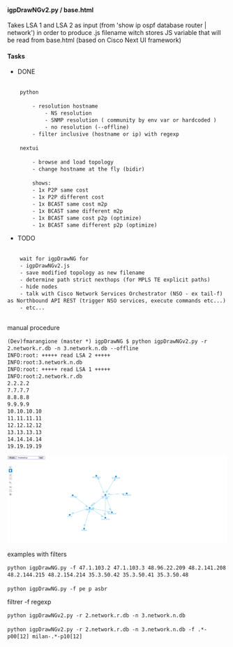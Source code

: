 #### igpDrawNGv2.py / base.html

Takes LSA 1 and LSA 2 as input (from 'show ip ospf database router | network') in order to produce <topology>.js filename witch stores JS variable that will be read from base.html (based on Cisco Next UI framework)

#### Tasks

+ DONE

```

	python

		- resolution hostname
			- NS resolution
			- SNMP resolution ( community by env var or hardcoded )
			- no resolution (--offline)
		- filter inclusive (hostname or ip) with regexp

	nextui

		- browse and load topology
		- change hostname at the fly (bidir)
		
		shows:
		- 1x P2P same cost
		- 1x P2P different cost
		- 1x BCAST same cost m2p
		- 1x BCAST same different m2p
		- 1x BCAST same cost p2p (optimize)
		- 1x BCAST same different p2p (optimize)

```

+ TODO

```

	wait for igpDrawNG for 
	- igpDrawNGv2.js
	- save modified topology as new filename
	- determine path strict nexthops (for MPLS TE explicit paths)
	- hide nodes
	- talk with Cisco Network Services Orchestrator (NSO - ex tail-f) as Northbound API REST (trigger NSO services, execute commands etc...)
	- etc...
	
```

manual procedure 

```
(Dev)fmarangione (master *) igpDrawNG $ python igpDrawNGv2.py -r 2.network.r.db -n 3.network.n.db --offline
INFO:root: +++++ read LSA 2 +++++
INFO:root:3.network.n.db
INFO:root: +++++ read LSA 1 +++++
INFO:root:2.network.r.db
2.2.2.2
7.7.7.7
8.8.8.8
9.9.9.9
10.10.10.10
11.11.11.11
12.12.12.12
13.13.13.13
14.14.14.14
19.19.19.19
```

![alt tag](https://github.com/mft3000/igpDrawNG/blob/master/5.network.png)

examples with filters

```
python igpDrawNG.py -f 47.1.103.2 47.1.103.3 48.96.22.209 48.2.141.208 48.2.144.215 48.2.154.214 35.3.50.42 35.3.50.41 35.3.50.48

python igpDrawNG.py -f pe p asbr
```

filtrer -f regexp

```
python igpDrawNGv2.py -r 2.network.r.db -n 3.network.n.db

python igpDrawNGv2.py -r 2.network.r.db -n 3.network.n.db -f .*-p00[12] milan-.*-p10[12]
```